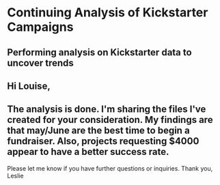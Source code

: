 # Continuing Analysis of Kickstarter Campaigns
Performing analysis on Kickstarter data to uncover trends
---
Hi Louise,
---
The analysis is done.  I'm sharing the files I've created for your consideration.  My findings are that may/June are the best time to begin a fundraiser.  Also, projects requesting $4000 appear to have a better success rate.
---
Please let me know if you have further questions or inquiries.  Thank you, Leslie
